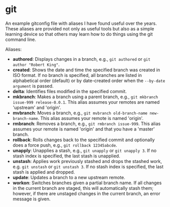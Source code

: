 # git
An example gitconfig file with aliases I have found useful over the years. These aliases are provided not only as useful tools but also as a simple learning device so that others may learn how to do things using the git command line.

Aliases:
- **authored**: Displays changes in a branch, e.g., `git authored` or `git author "Robert King"`.
- **created**: Shows the date and time the specified branch was created in ISO format. If no branch is specified, all branches are listed in alphabetical order (default) or by date-created order when the `--by-date argument` is passed.
- **delta**: Identifies files modified in the specified commit.
- **mkbranch**: Makes a branch using a parent branch, e.g., `git mkbranch issue-999 release-0.0.1`. This alias assumes your remotes are named 'upstream' and 'origin'.
- **mvbranch**: Moves a branch, e.g., `git mvbranch old-branch-name new-branch-name`. This alias assumes your remote is named 'origin'.
- **rmbranch**: Removes a branch, e.g., `git rmbranch issue-999`. This alias assumes your remote is named 'origin' and that you have a 'master' branch.
- **rollback**: Rolls changes back to the specified commit and optionally does a force push, e.g., `git rollback 12345abcde`.
- **unapply**: Unapplies a stash, e.g., `git unapply` or `git unapply 3`. If no stash index is specified, the last stash is unapplied.
- **unstash**: Applies work previously stashed and drops the stashed work, e.g. `git unstash` or `git unstash 3`. If no stash index is specified, the last stash is applied and dropped.
- **update**: Updates a branch to a new upstream remote.
- **workon**: Switches branches given a partial branch name. If all changes in the current branch are staged, this will automatically stash them; however, if there are unstaged changes in the current branch, an error message is given.
